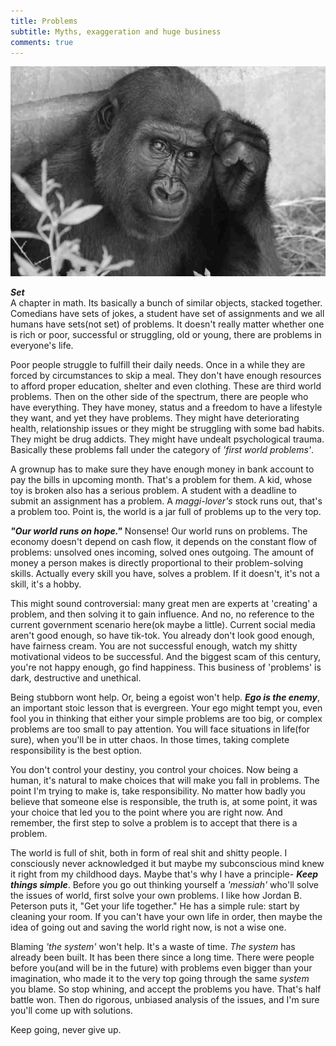 ```yaml
---
title: Problems
subtitle: Myths, exaggeration and huge business
comments: true
---
```


![problems](/images/blog/problem.jpg)

***Set***    
A chapter in math. Its basically a bunch of similar objects, stacked together. Comedians have sets of jokes, a student have set of assignments and we all humans have sets(not set) of problems. It doesn't really matter whether one is rich or poor, successful or struggling, old or young, there are problems in everyone's life.

Poor people struggle to fulfill their daily needs. Once in a while they are forced by circumstances to skip a meal. They don't have enough resources to afford proper education, shelter and even clothing. These are third world problems. Then on the other side of the spectrum, there are people who have everything. They have money, status and a freedom to have a lifestyle they want, and yet they have problems. They might have deteriorating health, relationship issues or they might be struggling with some bad habits. They might be drug addicts. They might have undealt psychological trauma. Basically these problems fall under the category of *'first world problems'*.

A grownup has to make sure they have enough money in bank account to pay the bills in upcoming month. That's a problem for them. A kid, whose toy is broken also has a serious problem. A student with a deadline to submit an assignment has a problem. A *maggi-lover's* stock runs out, that's a problem too. Point is, the world is a jar full of problems up to the very top.

***"Our world runs on hope."*** Nonsense! Our world runs on problems. The economy doesn't depend on cash flow, it depends on the constant flow of problems: unsolved ones incoming, solved ones outgoing. The amount of money a person makes is directly proportional to their problem-solving skills. Actually every skill you have, solves a problem. If it doesn't, it's not a skill, it's a hobby.

This might sound controversial: many great men are experts at 'creating' a problem, and then solving it to gain influence. And no, no reference to the current government scenario here(ok maybe a little). Current social media aren't good enough, so have tik-tok. You already don't look good enough, have fairness cream. You are not successful enough, watch my shitty motivational videos to be successful. And the biggest scam of this century, you're not happy enough, go find happiness. This business of 'problems' is dark, destructive and unethical.

Being stubborn wont help. Or, being a egoist won't help. 
***Ego is the enemy***, an important stoic lesson that is evergreen. Your ego might tempt you, even fool you in thinking that either your simple problems are too big, or complex problems are too small to pay attention. You will face situations in life(for sure), when you'll be in utter chaos. In those times, taking complete responsibility is the best option.

You don't control your destiny, you control your choices. Now being a human, it's natural to make choices that will make you fall in problems. The point I'm trying to make is, take responsibility. No matter how badly you believe that someone else is responsible, the truth is, at some point, it was your choice that led you to the point where you are right now. And remember, the first step to solve a problem is to accept that there is a problem.

The world is full of shit, both in form of real shit and shitty people. I consciously never acknowledged it but maybe my subconscious mind knew it right from my childhood days. Maybe that's why I have a principle- ***Keep things simple***. Before you go out thinking yourself a *'messiah'* who'll solve the issues of world, first solve your own problems. I like how Jordan B. Peterson puts it, "Get your life together." He has a simple rule: start by cleaning your room. If you can't have your own life in order, then maybe the idea of going out and saving the world right now, is not a wise one.

Blaming *'the system'* won't help. It's a waste of time. *The system* has already been built. It has been there since a long time. There were people before you(and will be in the future) with problems even bigger than your imagination, who made it to the very top going through the same *system* you blame. So stop whining, and accept the problems you have. That's half battle won. Then do rigorous, unbiased analysis of the issues, and I'm sure you'll come up with solutions.

Keep going, never give up.